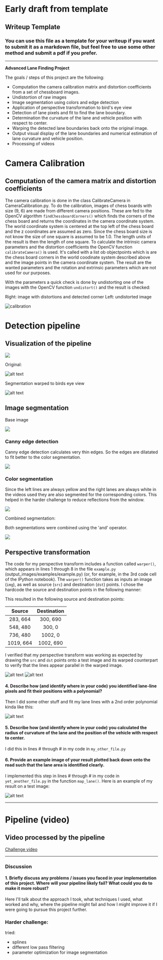 # Early draft from template
## Writeup Template

### You can use this file as a template for your writeup if you want to submit it as a markdown file, but feel free to use some other method and submit a pdf if you prefer.

---

**Advanced Lane Finding Project**

The goals / steps of this project are the following:

* Computation the camera calibration matrix and distortion coefficients from a set of chessboard images.
* Undistortion of raw images
* Image segmentation using colors and edge detection
* Application of perspective transformation to bird's eye view
* Detection of lane pixels and fit to find the lane boundary.
* Determination the curvature of the lane and vehicle position with respect to center.
* Warping the detected lane boundaries back onto the original image.
* Output visual display of the lane boundaries and numerical estimation of lane curvature and vehicle position.
* Processing of videos

[//]: # (Image References)

[img_dist]: docu_images/calibration2.jpg "Original"
[img_undist]: docu_images/calibration2_undist.jpg "Undistorted"

[img_original]: docu_images/image0110_challenge_original.jpg "Original"
[img_chundist]: docu_images/image0110_challenge_undist.jpg "Undistorted"
[img_seg_bird]: docu_images/image0110_challenge_seg_bird.jpg "Segmented birds eye"
[img_seg_canny]: docu_images/image0110_challenge_seg_canny.jpg "Segmented canny"
[img_seg_color]: docu_images/image0110_challenge_seg_color.jpg "Segmented color"
[img_seg_combined]: docu_images/image0110_challenge_seg_combined.jpg "Segmented combined"

[img_tranf_point]: docu_images/transformationPointsOriginal.png ""
[img_tranf_point_warped]: docu_images/transformationPointsWarped.png ""

[image1]: ./examples/undistort_output.png "Undistorted"
[image2]: ./test_images/test1.jpg "Road Transformed"
[image3]: ./examples/binary_combo_example.jpg "Binary Example"
[image4]: ./examples/warped_straight_lines.jpg "Warp Example"
[image5]: ./examples/color_fit_lines.jpg "Fit Visual"
[image6]: ./examples/example_output.jpg "Output"
[video1]: ./project_video.mp4 "Video"


# Camera Calibration

## Computation of the camera matrix and distortion coefficients

The camera calibration is done in the class CalibrateCamera in CameraCalibration.py.
To do the calibration, images of chess boards with size (9, 6) are made from different camera positions. These are fed to the OpenCV algorithm `findChessboardCorners()` which finds the corners of the chess board and returns the coordinates in the camera coordinate system.
The world coordinate system is centered at the top left of the chess board and the z coordinates are assumed as zero. Since the chess board size is not know the size of one square is assumed to be 1.0. The length units of the result is then the length of one square.
To calculate the intrinsic camera parameters and the distortion coefficients the OpenCV function `calibrateCamera()` is used. It's called with a list ob objectpoints which is are the chess board corners in the world coodinate system described above and the image points in the camera coordinate system.
The result are the wanted parameters and the rotation and extrinsic parameters which are not used for our purposes.

With the parameters a quick check is done by undistorting one of the images with the OpenCV function `undistort()` and the result is checked:

Right: image with distortions and detected corner
Left: undistorted image

![calibration](docu_images/calibration.jpg)


# Detection pipeline

## Visualization of the pipeline


![](docu_images/pipeline4.jpg)

Original:

![alt text][img_original]



Segmentation warped to birds eye view

![alt text][img_seg_bird]


## Image segmentation

Base image

<img src="docu_images/image0110_challenge_undist.jpg" style="max-width: 500px; height: auto;">

### Canny edge detection

Canny edge detection calculates very thin edges. So the edges are dilatated to fit better to the color segmentation.

<img src="docu_images/image0110_challenge_seg_canny.jpg" style="max-width: 500px; height: auto;">

### Color segmentation

Since the left lines are always yellow and the right lanes are always white in the videos used they are also segmented for the corresponding colors. This helped in the harder challenge to reduce reflections from the window.

<img src="docu_images/image0110_challenge_seg_color.jpg" style="max-width: 500px; height: auto;">

Combined segmentation:

Both segmentations were combined using the 'and' operator.

<img src="docu_images/image0110_challenge_seg_combined.jpg" style="max-width: 500px; height: auto;">

## Perspective transformation

The code for my perspective transform includes a function called `warper()`, which appears in lines 1 through 8 in the file `example.py` (output_images/examples/example.py) (or, for example, in the 3rd code cell of the IPython notebook).  The `warper()` function takes as inputs an image (`img`), as well as source (`src`) and destination (`dst`) points.  I chose the hardcode the source and destination points in the following manner:



This resulted in the following source and destination points:

| Source        | Destination   | 
|:-------------:|:-------------:| 
| 283, 664      | 300, 690      | 
| 548, 480      | 300, 0        |
| 736, 480      | 1002, 0       |
| 1019, 664     | 1002, 690     |

I verified that my perspective transform was working as expected by drawing the `src` and `dst` points onto a test image and its warped counterpart to verify that the lines appear parallel in the warped image.

![alt text][img_tranf_point]
![alt text][img_tranf_point_warped]

#### 4. Describe how (and identify where in your code) you identified lane-line pixels and fit their positions with a polynomial?

Then I did some other stuff and fit my lane lines with a 2nd order polynomial kinda like this:

![alt text][image5]

#### 5. Describe how (and identify where in your code) you calculated the radius of curvature of the lane and the position of the vehicle with respect to center.

I did this in lines # through # in my code in `my_other_file.py`

#### 6. Provide an example image of your result plotted back down onto the road such that the lane area is identified clearly.

I implemented this step in lines # through # in my code in `yet_another_file.py` in the function `map_lane()`.  Here is an example of my result on a test image:

![alt text][image6]

---

# Pipeline (video)

## Video processed by the pipeline

[Challenge video](./challenge_video.mp4)

---

### Discussion

#### 1. Briefly discuss any problems / issues you faced in your implementation of this project.  Where will your pipeline likely fail?  What could you do to make it more robust?

Here I'll talk about the approach I took, what techniques I used, what worked and why, where the pipeline might fail and how I might improve it if I were going to pursue this project further.  

### Harder challenge:

tried:
- splines
- different low pass filtering
- parameter optimization for image segmentation